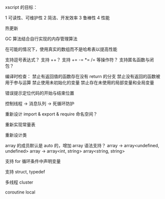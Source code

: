 xscript 的目标：

1 可读性、可维护性
2 简洁、开发效率
3 鲁棒性
4 性能

热更新

GC 算法结合自行实现的内存管理算法

在可能的情况下，使用真实的数组而不是哈希表以提高性能

支持逗号表达式？
支持 ++？
支持 += -= *= /= 等操作符？
支持匿名函数与闭包？

编译时检查：
禁止有返回值的函数存在没有 return 的分支
禁止没有返回的函数被用于参与运算
禁止使用未初始化的变量
禁止存在未使用的局部变量和全局变量

错误提示定位代码的开始与结束位置

控制线程 -> 消息队列 -> 死循环防护

重新设计 import & export & require
命名空间？

重新实现常量表

重新设计类

array 的成员默认是 auto 的，增加 array<type> 语法支持？
array -> array<undefined, undefined>
array<string> -> array<int, string>
array<string, string>

支持 for 循环条件中声明变量

支持 struct, typedef

多线程 cluster

coroutine local